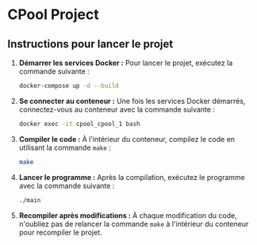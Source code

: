 # CPool Project

## Instructions pour lancer le projet

1. **Démarrer les services Docker :**
   Pour lancer le projet, exécutez la commande suivante :
   ```sh
   docker-compose up -d --build

   ```
2. **Se connecter au conteneur :**
   Une fois les services Docker démarrés, connectez-vous au conteneur avec la commande suivante :

   ```sh
   docker exec -it cpool_cpool_1 bash
   ```

3. **Compiler le code :**
   À l'intérieur du conteneur, compilez le code en utilisant la commande `make` :

   ```sh
   make
   ```

4. **Lancer le programme :**
   Après la compilation, exécutez le programme avec la commande suivante :

   ```sh
   ./main
   ```

5. **Recompiler après modifications :**
   À chaque modification du code, n'oubliez pas de relancer la commande `make` à l'intérieur du conteneur pour recompiler le projet.
